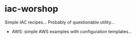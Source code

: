 # iac-worshop

Simple IAC recipes... Probably of questionable utility...

* AWS: simple AWS examples with configuration templates...


